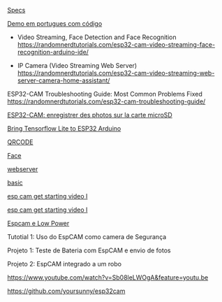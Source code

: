 [Specs](https://github.com/raphaelbs/esp32-cam-ai-thinker/blob/master/assets/ESP32-CAM_Product_Specification.pdf)

[Demo em portugues com código](https://www.youtube.com/watch?v=MGPL10N9YmM)


- Video Streaming, Face Detection and Face Recognition
https://randomnerdtutorials.com/esp32-cam-video-streaming-face-recognition-arduino-ide/

- IP Camera (Video Streaming Web Server)
https://randomnerdtutorials.com/esp32-cam-video-streaming-web-server-camera-home-assistant/

ESP32-CAM Troubleshooting Guide: Most Common Problems Fixed
https://randomnerdtutorials.com/esp32-cam-troubleshooting-guide/

[ESP32-CAM: enregistrer des photos sur la carte microSD](https://electroniqueamateur.blogspot.com/2020/02/esp32-cam-enregistrer-des-photos-sur-la.html)


[Bring Tensorflow Lite to ESP32 Arduino ](http://www.iotsharing.com/2020/03/bring-tensorflow-lite-to-esp32-person-detection-deep-learning.html)

[QRCODE](https://github.com/donny681/ESP32_CAMERA_QR)

[Face](https://github.com/espressif/esp-who)

[webserver](https://www.youtube.com/watch?v=p_INtiE_-WQ&feature=youtu.be)

[basic](https://www.youtube.com/watch?v=xvjRlBHmewY&feature=youtu.be)

[esp cam get starting video I](https://www.youtube.com/watch?v=-GDlk6qgQ_E&feature=youtu.be)


[esp cam get starting video I](https://www.youtube.com/watch?v=0_pewS4IPN4&feature=youtu.be)

[Espcam e Low Power](https://time4ee.com/articles.php?article_id=126)

Tutotial 1: Uso do EspCAM como camera de Segurança

Projeto 1: Teste de Bateria com EspCAM e envio de fotos

Projeto 2: EspCAM integrado a um robo




https://www.youtube.com/watch?v=Sb08leLWOgA&feature=youtu.be

https://github.com/yoursunny/esp32cam
